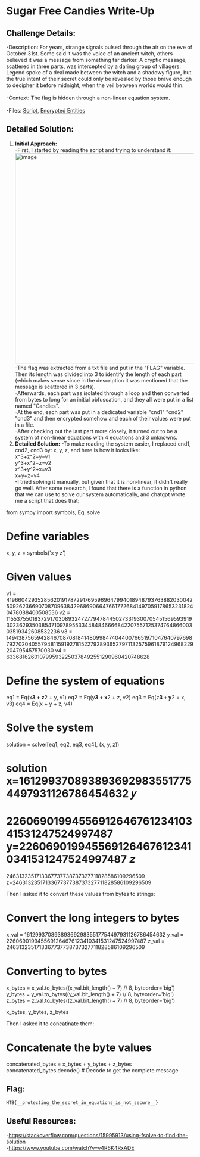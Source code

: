 # Sugar Free Candies Write-Up
## Challenge Details:
-Description: For years, strange signals pulsed through the air on the eve of October 31st. Some said it was the voice of an ancient witch, others believed it was a message from something far darker. A cryptic message, scattered in three parts, was intercepted by a daring group of villagers. Legend spoke of a deal made between the witch and a shadowy figure, but the true intent of their secret could only be revealed by those brave enough to decipher it before midnight, when the veil between worlds would thin.<br>  
-Context: The flag is hidden through a non-linear equation system.<br>  
-Files: [Script](source.py), [Encrypted Entities](output.txt)  

## Detailed Solution:
1.  **Initial Approach:**  
    -First, I started by reading the script and trying to understand it:  
<img width="565" alt="image" src="https://github.com/user-attachments/assets/092663cd-af3c-4b81-b9bc-1e9fafe665f2"><br>
    -The flag was extracted from a txt file and put in the "FLAG" variable. Then its length was divided into 3 to identify the length of each part (which makes sense since in the description it was mentioned that the message is scattered in 3 parts).  
    -Afterwards, each part was isolated through a loop and then converted from bytes to long for an initial obfuscation, and they all were put in a list named "Candies".  
    -At the end, each part was put in a dedicated variable "cnd1" "cnd2" "cnd3" and then encrypted somehow and each of their values were put in a file.  
    -After checking out the last part more closely, it turned out to be a system of non-linear equations with 4 equations and 3 unknowns.  
2.  **Detailed Solution:**
    -To make reading the system easier, I replaced cnd1, cnd2, cnd3 by: x, y, z, and here is how it looks like:  
    x^3+z^2+y=v1  
    y^3+x^2+z=v2  
    z^3+y^2+x=v3  
    x+y+z=v4  
    -I tried solving it manually, but given that it is non-linear, it didn't really go well. After some research, I found that there is a function in python that we can use to solve our system automatically, and chatgpt wrote me a script that does that:
    
from sympy import symbols, Eq, solve

# Define variables
x, y, z = symbols('x y z')

# Given values
v1 = 4196604293528562019178729176959696479940189487937638820300425092623669070870963842968690664766177268414970591786532318240478088400508536
v2 = 11553755018372917030893247277947844502733193007054515695939193023629350385471097895533448484666684220755712537476486600303519342608532236
v3 = 14943875659428467087081841480998474044007665197104764079769879270204055794811591927815227928936527971132575961879124968229204795457570030
v4 = 6336816260107995932250378492551290960420748628

# Define the system of equations
eq1 = Eq(x**3 + z**2 + y, v1)
eq2 = Eq(y**3 + x**2 + z, v2)
eq3 = Eq(z**3 + y**2 + x, v3)
eq4 = Eq(x + y + z, v4)

# Solve the system
solution = solve([eq1, eq2, eq3, eq4], (x, y, z))

solution
x=1612993708938936929835517754497931126786454632
𝑦
=
2260690199455691264676123410341531247524997487
y=2260690199455691264676123410341531247524997487
𝑧
=
2463132351713367737738737327711828586109296509
z=2463132351713367737738737327711828586109296509  

Then I asked it to convert these values from bytes to strings:  
# Convert the long integers to bytes
x_val = 1612993708938936929835517754497931126786454632
y_val = 2260690199455691264676123410341531247524997487
z_val = 2463132351713367737738737327711828586109296509

# Converting to bytes
x_bytes = x_val.to_bytes((x_val.bit_length() + 7) // 8, byteorder='big')
y_bytes = y_val.to_bytes((y_val.bit_length() + 7) // 8, byteorder='big')
z_bytes = z_val.to_bytes((z_val.bit_length() + 7) // 8, byteorder='big')

x_bytes, y_bytes, z_bytes  

Then I asked it to concatinate them:  
# Concatenate the byte values
concatenated_bytes = x_bytes + y_bytes + z_bytes
concatenated_bytes.decode()  # Decode to get the complete message  

## Flag:
`HTB{__protecting_the_secret_in_equations_is_not_secure__}`  

## Useful Resources:  
-https://stackoverflow.com/questions/15995913/using-fsolve-to-find-the-solution  
-https://www.youtube.com/watch?v=v4R6K4RxADE  

